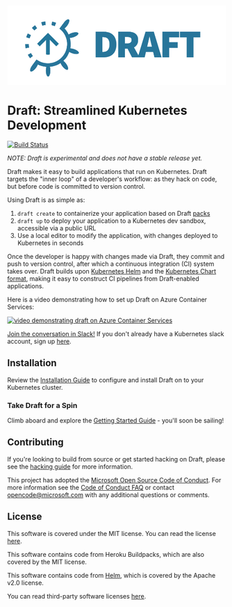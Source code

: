 ![Draft Logo](./docs/img/draft-logo.png)

# Draft: Streamlined Kubernetes Development

[![Build Status](https://ci.deis.io/buildStatus/icon?job=Azure/draft/master)](https://ci.deis.io/job/Azure/job/draft/job/master/)

_NOTE: Draft is experimental and does not have a stable release yet._

Draft makes it easy to build applications that run on Kubernetes.  Draft targets the "inner loop" of a developer's workflow: as they hack on code, but before code is committed to version control.

Using Draft is as simple as:

1. `draft create` to containerize your application based on Draft [packs](docs/packs.md)
2. `draft up` to deploy your application to a Kubernetes dev sandbox, accessible via a public URL
3. Use a local editor to modify the application, with changes deployed to Kubernetes in seconds

Once the developer is happy with changes made via Draft, they commit and push to version control, after which a continuous integration (CI) system takes over.  Draft builds upon [Kubernetes Helm](https://github.com/kubernetes/helm) and the [Kubernetes Chart format](https://github.com/kubernetes/helm/blob/master/docs/charts.md), making it easy to construct CI pipelines from Draft-enabled applications.

Here is a video demonstrating how to set up Draft on Azure Container Services:

[![video demonstrating draft on Azure Container Services](http://img.youtube.com/vi/7N7vdOa-TPI/0.jpg)](http://www.youtube.com/watch?v=7N7vdOa-TPI "Using Draft to streamline development on Kubernetes w/Azure Container Service and         Container Registry")

[Join the conversation in Slack!](https://kubernetes.slack.com/messages/draft-users) If you don't already have a Kubernetes slack account, sign up [here](http://slack.k8s.io/).

## Installation

Review the [Installation Guide][Installation Guide] to configure and install Draft on to your Kubernetes cluster.

### Take Draft for a Spin

Climb aboard and explore the [Getting Started Guide][Getting Started] - you'll soon be sailing!

## Contributing

If you're looking to build from source or get started hacking on Draft, please see the
[hacking guide][hacking] for more information.

This project has adopted the [Microsoft Open Source Code of Conduct](https://opensource.microsoft.com/codeofconduct/). For more information see the [Code of Conduct FAQ](https://opensource.microsoft.com/codeofconduct/faq/) or contact [opencode@microsoft.com](mailto:opencode@microsoft.com) with any additional questions or comments.

## License

This software is covered under the MIT license. You can read the license [here][license].

This software contains code from Heroku Buildpacks, which are also covered by the MIT license.

This software contains code from [Helm][], which is covered by the Apache v2.0 license.

You can read third-party software licenses [here][Third-Party Licenses].


[Installation Guide]: docs/install.md
[Getting Started]: docs/getting-started.md
[hacking]: docs/contributing/hacking.md
[`helm` v2.4.2]: https://github.com/kubernetes/helm/releases/tag/v2.4.2
[Helm]: https://github.com/kubernetes/helm
[Installing Helm]: https://github.com/kubernetes/helm/blob/master/docs/install.md
[Kubernetes]: https://kubernetes.io/
[license]: LICENSE
[Third-Party Licenses]: NOTICE
